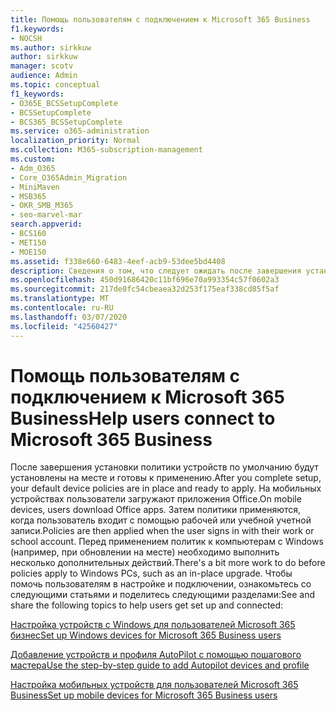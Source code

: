```yaml
---
title: Помощь пользователям с подключением к Microsoft 365 Business
f1.keywords:
- NOCSH
ms.author: sirkkuw
author: sirkkuw
manager: scotv
audience: Admin
ms.topic: conceptual
f1_keywords:
- O365E_BCSSetupComplete
- BCSSetupComplete
- BCS365_BCSSetupComplete
ms.service: o365-administration
localization_priority: Normal
ms.collection: M365-subscription-management
ms.custom:
- Adm_O365
- Core_O365Admin_Migration
- MiniMaven
- MSB365
- OKR_SMB_M365
- seo-marvel-mar
search.appverid:
- BCS160
- MET150
- MOE150
ms.assetid: f338e660-6483-4eef-acb9-53dee5bd4408
description: Сведения о том, что следует ожидать после завершения установки бизнес-Cloud Suite, а также о назначенных политиках устройств и готовности к применению.
ms.openlocfilehash: 450d91686420c11bf696e70a993354c57f0602a3
ms.sourcegitcommit: 217de0fc54cbeaea32d253f175eaf338cd85f5af
ms.translationtype: MT
ms.contentlocale: ru-RU
ms.lasthandoff: 03/07/2020
ms.locfileid: "42560427"
---
```

# <a name="help-users-connect-to-microsoft-365-business"></a><span data-ttu-id="d2510-103">Помощь пользователям с подключением к Microsoft 365 Business</span><span class="sxs-lookup"><span data-stu-id="d2510-103">Help users connect to Microsoft 365 Business</span></span>

<span data-ttu-id="d2510-104">После завершения установки политики устройств по умолчанию будут установлены на месте и готовы к применению.</span><span class="sxs-lookup"><span data-stu-id="d2510-104">After you complete setup, your default device policies are in place and ready to apply.</span></span> <span data-ttu-id="d2510-105">На мобильных устройствах пользователи загружают приложения Office.</span><span class="sxs-lookup"><span data-stu-id="d2510-105">On mobile devices, users download Office apps.</span></span> <span data-ttu-id="d2510-106">Затем политики применяются, когда пользователь входит с помощью рабочей или учебной учетной записи.</span><span class="sxs-lookup"><span data-stu-id="d2510-106">Policies are then applied when the user signs in with their work or school account.</span></span> <span data-ttu-id="d2510-107">Перед применением политик к компьютерам с Windows (например, при обновлении на месте) необходимо выполнить несколько дополнительных действий.</span><span class="sxs-lookup"><span data-stu-id="d2510-107">There's a bit more work to do before policies apply to Windows PCs, such as an in-place upgrade.</span></span> <span data-ttu-id="d2510-108">Чтобы помочь пользователям в настройке и подключении, ознакомьтесь со следующими статьями и поделитесь следующими разделами:</span><span class="sxs-lookup"><span data-stu-id="d2510-108">See and share the following topics to help users get set up and connected:</span></span>
  
[<span data-ttu-id="d2510-109">Настройка устройств с Windows для пользователей Microsoft 365 бизнес</span><span class="sxs-lookup"><span data-stu-id="d2510-109">Set up Windows devices for Microsoft 365 Business users</span></span>](set-up-windows-devices.md)
  
[<span data-ttu-id="d2510-110">Добавление устройств и профиля AutoPilot с помощью пошагового мастера</span><span class="sxs-lookup"><span data-stu-id="d2510-110">Use the step-by-step guide to add Autopilot devices and profile</span></span>](add-autopilot-devices-and-profile.md)
  
[<span data-ttu-id="d2510-111">Настройка мобильных устройств для пользователей Microsoft 365 Business</span><span class="sxs-lookup"><span data-stu-id="d2510-111">Set up mobile devices for Microsoft 365 Business users</span></span>](set-up-mobile-devices.md)
  

